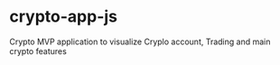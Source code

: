 # crypto-app-js
Crypto MVP application to visualize Cryplo account, Trading and main crypto features
